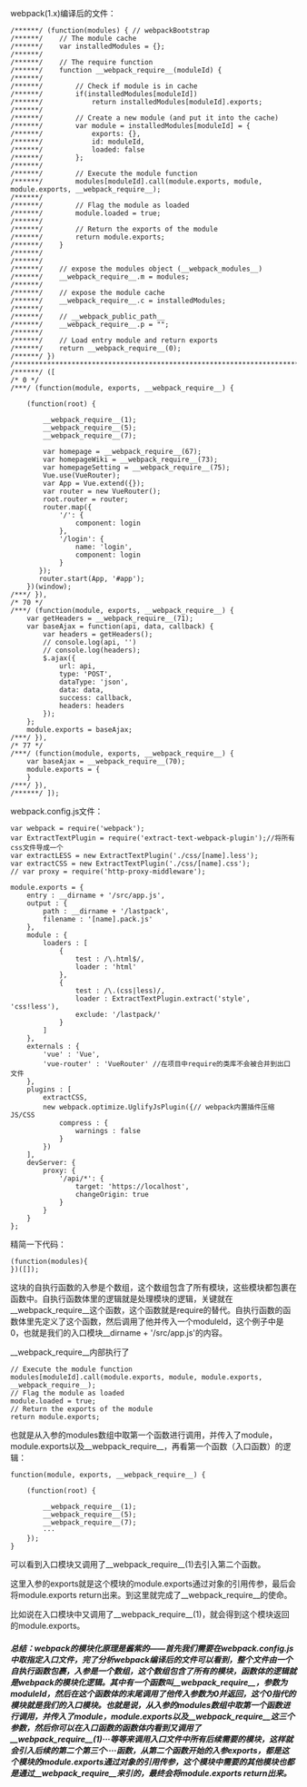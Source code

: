 webpack(1.x)编译后的文件：
```
/******/ (function(modules) { // webpackBootstrap
/******/ 	// The module cache
/******/ 	var installedModules = {};
/******/
/******/ 	// The require function
/******/ 	function __webpack_require__(moduleId) {
/******/
/******/ 		// Check if module is in cache
/******/ 		if(installedModules[moduleId])
/******/ 			return installedModules[moduleId].exports;
/******/
/******/ 		// Create a new module (and put it into the cache)
/******/ 		var module = installedModules[moduleId] = {
/******/ 			exports: {},
/******/ 			id: moduleId,
/******/ 			loaded: false
/******/ 		};
/******/
/******/ 		// Execute the module function
/******/ 		modules[moduleId].call(module.exports, module, module.exports, __webpack_require__);
/******/
/******/ 		// Flag the module as loaded
/******/ 		module.loaded = true;
/******/
/******/ 		// Return the exports of the module
/******/ 		return module.exports;
/******/ 	}
/******/
/******/
/******/ 	// expose the modules object (__webpack_modules__)
/******/ 	__webpack_require__.m = modules;
/******/
/******/ 	// expose the module cache
/******/ 	__webpack_require__.c = installedModules;
/******/
/******/ 	// __webpack_public_path__
/******/ 	__webpack_require__.p = "";
/******/
/******/ 	// Load entry module and return exports
/******/ 	return __webpack_require__(0);
/******/ })
/************************************************************************/
/******/ ([
/* 0 */
/***/ (function(module, exports, __webpack_require__) {

	(function(root) {
	
	    __webpack_require__(1);
	    __webpack_require__(5);
	    __webpack_require__(7);
	
	    var homepage = __webpack_require__(67);
	    var homepageWiki = __webpack_require__(73);
	    var homepageSetting = __webpack_require__(75);
	    Vue.use(VueRouter);
	    var App = Vue.extend({});
	    var router = new VueRouter();
	    root.router = router;
	    router.map({
	        '/': {
	            component: login
	        },
	        '/login': {
	            name: 'login',
	            component: login
	        }
	   });
	   router.start(App, '#app');
	})(window);
/***/ }),
/* 70 */
/***/ (function(module, exports, __webpack_require__) {
	var getHeaders = __webpack_require__(71);
	var baseAjax = function(api, data, callback) {
	    var headers = getHeaders();
	    // console.log(api, '')
	    // console.log(headers);
	    $.ajax({
	        url: api,
	        type: 'POST',
	        dataType: 'json',
	        data: data,
	        success: callback,
	        headers: headers
	    });
	};
	module.exports = baseAjax;
/***/ }),
/* 77 */
/***/ (function(module, exports, __webpack_require__) {
	var baseAjax = __webpack_require__(70);
	module.exports = {
	}
/***/ }),
/******/ ]);
```

webpack.config.js文件：
```
var webpack = require('webpack');
var ExtractTextPlugin = require('extract-text-webpack-plugin');//将所有css文件导成一个
var extractLESS = new ExtractTextPlugin('./css/[name].less');
var extractCSS = new ExtractTextPlugin('./css/[name].css');
// var proxy = require('http-proxy-middleware');

module.exports = {
	entry : __dirname + '/src/app.js',
	output : {
		path : __dirname + '/lastpack',
		filename : '[name].pack.js'
	},
	module : {
		loaders : [
			{
				test : /\.html$/,
				loader : 'html'
			},
			{
				test : /\.(css|less)/,
				loader : ExtractTextPlugin.extract('style', 'css!less'),
				exclude: '/lastpack/'
			}
		]
	},
	externals : {
		'vue' : 'Vue',
		'vue-router' : 'VueRouter' //在项目中require的类库不会被合并到出口文件
	},
	plugins : [
		extractCSS,
		new webpack.optimize.UglifyJsPlugin({// webpack内置插件压缩JS/CSS
			compress : {
				warnings : false
			}
		})
	],
	devServer: {
		proxy: {
			'/api/*': {
				target: 'https://localhost',
				changeOrigin: true
			}
		}
	}
};
```

精简一下代码：

```
(function(modules){
})([]);
```
这块的自执行函数的入参是个数组，这个数组包含了所有模块，这些模块都包裹在函数中。自执行函数体里的逻辑就是处理模块的逻辑，关键就在__webpack_require__这个函数，这个函数就是require的替代。自执行函数的函数体里先定义了这个函数，然后调用了他并传入一个moduleId，这个例子中是0，也就是我们的入口模块__dirname + '/src/app.js'的内容。

__webpack_require__内部执行了

```
// Execute the module function
modules[moduleId].call(module.exports, module, module.exports, __webpack_require__);
// Flag the module as loaded
module.loaded = true;
// Return the exports of the module
return module.exports;
```
也就是从入参的modules数组中取第一个函数进行调用，并传入了module，module.exports以及__webpack_require__，再看第一个函数（入口函数）的逻辑：

```
function(module, exports, __webpack_require__) {

	(function(root) {
	
	    __webpack_require__(1);
	    __webpack_require__(5);
	    __webpack_require__(7);
	    ···
	});
}
```
可以看到入口模块又调用了__webpack_require__(1)去引入第二个函数。

这里入参的exports就是这个模块的module.exports通过对象的引用传参，最后会将module.exports return出来。到这里就完成了__webpack_require__的使命。

比如说在入口模块中又调用了__webpack_require__(1)，就会得到这个模块返回的module.exports。

##### 总结：webpack的模块化原理是酱紫的——首先我们需要在webpack.config.js中取指定入口文件，完了分析webpack编译后的文件可以看到，整个文件由一个自执行函数包裹，入参是一个数组，这个数组包含了所有的模块，函数体的逻辑就是webpack的模块化逻辑。其中有一个函数叫__webpack_require__，参数为moduleId，然后在这个函数体的末尾调用了他传入参数为0并返回，这个0指代的模块就是我们的入口模块。也就是说，从入参的modules数组中取第一个函数进行调用，并传入了module，module.exports以及__webpack_require__这三个参数，然后你可以在入口函数的函数体内看到又调用了__webpack_require__(1)···等等来调用入口文件中所有后续需要的模块，这样就会引入后续的第二个第三个····函数，从第二个函数开始的入参exports，都是这个模块的module.exports通过对象的引用传参，这个模块中需要的其他模块也都是通过__webpack_require__来引的，最终会将module.exports return出来。